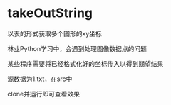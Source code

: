 # takeOutString
以表的形式获取多个图形的xy坐标

林业Python学习中，会遇到处理图像数据点的问题

某些程序需要将已经格式化好的坐标传入以得到期望结果

源数据为1.txt，在src中

clone并运行即可查看效果
